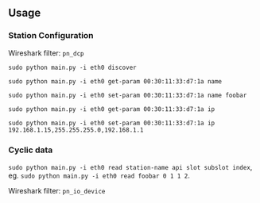 
## Usage

### Station Configuration

Wireshark filter: `pn_dcp`


`sudo python main.py -i eth0 discover`

`sudo python main.py -i eth0 get-param 00:30:11:33:d7:1a name`

`sudo python main.py -i eth0 set-param 00:30:11:33:d7:1a name foobar`

`sudo python main.py -i eth0 get-param 00:30:11:33:d7:1a ip`

`sudo python main.py -i eth0 set-param 00:30:11:33:d7:1a ip 192.168.1.15,255.255.255.0,192.168.1.1`

### Cyclic data

`sudo python main.py -i eth0 read station-name api slot subslot index`, 
eg. 
`sudo python main.py -i eth0 read foobar 0 1 1 2`.

Wireshark filter: `pn_io_device`